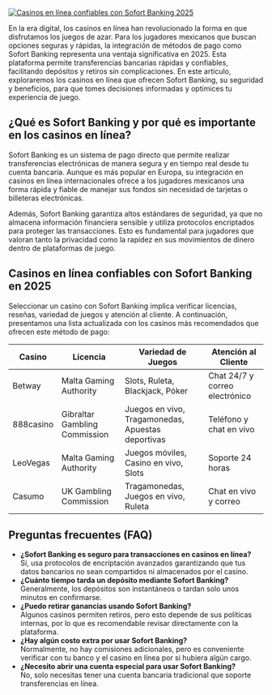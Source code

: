 [![Casinos en línea confiables con Sofort Banking 2025](https://123-caf.pages.dev/gitsignup.png)](https://vrmoo.ru/Bt82HjjY)

<p>En la era digital, los casinos en línea han revolucionado la forma en que disfrutamos los juegos de azar. Para los jugadores mexicanos que buscan opciones seguras y rápidas, la integración de métodos de pago como Sofort Banking representa una ventaja significativa en 2025. Esta plataforma permite transferencias bancarias rápidas y confiables, facilitando depósitos y retiros sin complicaciones. En este artículo, exploraremos los casinos en línea que ofrecen Sofort Banking, su seguridad y beneficios, para que tomes decisiones informadas y optimices tu experiencia de juego.</p>  <h2>¿Qué es Sofort Banking y por qué es importante en los casinos en línea?</h2> <p>Sofort Banking es un sistema de pago directo que permite realizar transferencias electrónicas de manera segura y en tiempo real desde tu cuenta bancaria. Aunque es más popular en Europa, su integración en casinos en línea internacionales ofrece a los jugadores mexicanos una forma rápida y fiable de manejar sus fondos sin necesidad de tarjetas o billeteras electrónicas.</p>  <p>Además, Sofort Banking garantiza altos estándares de seguridad, ya que no almacena información financiera sensible y utiliza protocolos encriptados para proteger las transacciones. Esto es fundamental para jugadores que valoran tanto la privacidad como la rapidez en sus movimientos de dinero dentro de plataformas de juego.</p>  <h2>Casinos en línea confiables con Sofort Banking en 2025</h2> <p>Seleccionar un casino con Sofort Banking implica verificar licencias, reseñas, variedad de juegos y atención al cliente. A continuación, presentamos una lista actualizada con los casinos más recomendados que ofrecen este método de pago:</p>  <table>   <thead>     <tr>       <th>Casino</th>       <th>Licencia</th>       <th>Variedad de Juegos</th>       <th>Atención al Cliente</th>     </tr>   </thead>   <tbody>     <tr>       <td>Betway</td>       <td>Malta Gaming Authority</td>       <td>Slots, Ruleta, Blackjack, Póker</td>       <td>Chat 24/7 y correo electrónico</td>     </tr>     <tr>       <td>888casino</td>       <td>Gibraltar Gambling Commission</td>       <td>Juegos en vivo, Tragamonedas, Apuestas deportivas</td>       <td>Teléfono y chat en vivo</td>     </tr>     <tr>       <td>LeoVegas</td>       <td>Malta Gaming Authority</td>       <td>Juegos móviles, Casino en vivo, Slots</td>       <td>Soporte 24 horas</td>     </tr>     <tr>       <td>Casumo</td>       <td>UK Gambling Commission</td>       <td>Tragamonedas, Juegos en vivo, Ruleta</td>       <td>Chat en vivo y correo</td>     </tr>   </tbody> </table>  <h2>Preguntas frecuentes (FAQ)</h2> <ul>   <li><strong>¿Sofort Banking es seguro para transacciones en casinos en línea?</strong><br> Sí, usa protocolos de encriptación avanzados garantizando que tus datos bancarios no sean compartidos ni almacenados por el casino.</li>   <li><strong>¿Cuánto tiempo tarda un depósito mediante Sofort Banking?</strong><br> Generalmente, los depósitos son instantáneos o tardan solo unos minutos en confirmarse.</li>   <li><strong>¿Puedo retirar ganancias usando Sofort Banking?</strong><br> Algunos casinos permiten retiros, pero esto depende de sus políticas internas, por lo que es recomendable revisar directamente con la plataforma.</li>   <li><strong>¿Hay algún costo extra por usar Sofort Banking?</strong><br> Normalmente, no hay comisiones adicionales, pero es conveniente verificar con tu banco y el casino en línea por si hubiera algún cargo.</li>   <li><strong>¿Necesito abrir una cuenta especial para usar Sofort Banking?</strong><br> No, solo necesitas tener una cuenta bancaria tradicional que soporte transferencias en línea.</li> </ul>